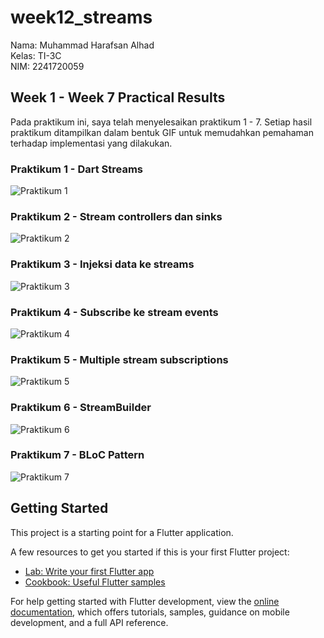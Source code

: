 # week12_streams

Nama: Muhammad Harafsan Alhad  
Kelas: TI-3C  
NIM: 2241720059  

## Week 1 - Week 7 Practical Results

Pada praktikum ini, saya telah menyelesaikan praktikum 1 - 7. Setiap hasil praktikum ditampilkan dalam bentuk GIF untuk memudahkan pemahaman terhadap implementasi yang dilakukan.

### Praktikum 1 - Dart Streams
![Praktikum 1](assets/img/Praktikum1Stream.gif)

### Praktikum 2 - Stream controllers dan sinks
![Praktikum 2](assets/img/Praktikum2Stream.gif)

### Praktikum 3 - Injeksi data ke streams
![Praktikum 3](assets/img/Praktikum3Stream.gif)

### Praktikum 4 - Subscribe ke stream events
![Praktikum 4](assets/img/Praktikum4Stream.gif)

### Praktikum 5 - Multiple stream subscriptions
![Praktikum 5](assets/img/Praktikum5Stream.gif)

### Praktikum 6 - StreamBuilder
![Praktikum 6](assets/img/Praktikum6Stream.gif)

### Praktikum 7 - BLoC Pattern
![Praktikum 7](assets/img/Praktikum7Stream.gif)

## Getting Started

This project is a starting point for a Flutter application.

A few resources to get you started if this is your first Flutter project:

- [Lab: Write your first Flutter app](https://docs.flutter.dev/get-started/codelab)
- [Cookbook: Useful Flutter samples](https://docs.flutter.dev/cookbook)

For help getting started with Flutter development, view the
[online documentation](https://docs.flutter.dev/), which offers tutorials, samples, guidance on mobile development, and a full API reference.
